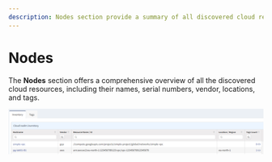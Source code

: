 ```yaml
---
description: Nodes section provide a summary of all discovered cloud resources.
---
```


# Nodes

The **Nodes** section offers a comprehensive overview of all the discovered cloud resources, including their names, serial numbers, vendor, locations, and tags.

![Technology table showing Nodes](nodes.png)
